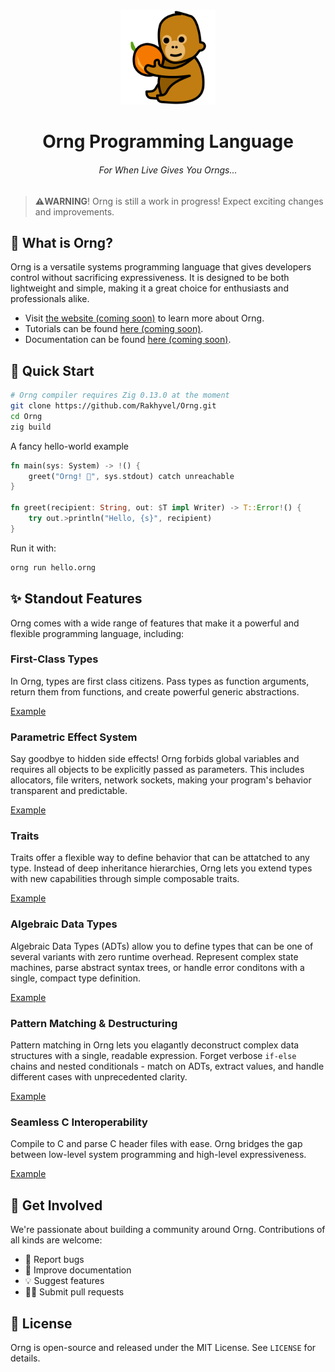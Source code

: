 
<div align="center">
    <a href="#"><img src="docs/budi.png" alt="Budi the Orangutan!" width="30%"></a>
    <h1>Orng Programming Language</h1>
    <h6><em>For When Live Gives You Orngs...</em></h6>
</div>

> **⚠️WARNING**! Orng is still a work in progress! Expect exciting changes and improvements.

## 🍊 What is Orng?

Orng is a versatile systems programming language that gives developers control without sacrificing expressiveness. It is designed to be both lightweight and simple, making it a great choice for enthusiasts and professionals alike.

* Visit [the website (coming soon)](http://ornglang.org) to learn more about Orng.
* Tutorials can be found [here (coming soon)](http://ornglang.orng/tutorials).
* Documentation can be found [here (coming soon)](http://ornglang.orng/docs).

## 🚀 Quick Start
```sh
# Orng compiler requires Zig 0.13.0 at the moment
git clone https://github.com/Rakhyvel/Orng.git
cd Orng
zig build
```

A fancy hello-world example
```rs
fn main(sys: System) -> !() {
    greet("Orng! 🍊", sys.stdout) catch unreachable
}

fn greet(recipient: String, out: $T impl Writer) -> T::Error!() {
    try out.>println("Hello, {s}", recipient)
}
```

Run it with:
```sh
orng run hello.orng
```

## ✨ Standout Features
Orng comes with a wide range of features that make it a powerful and flexible programming language, including:

### First-Class Types
In Orng, types are first class citizens. Pass types as function arguments, return them from functions, and create powerful generic abstractions.

[Example](https://github.com/Rakhyvel/Orng/blob/main/examples/type-unification.orng)

### Parametric Effect System
Say goodbye to hidden side effects! Orng forbids global variables and requires all objects to be explicitly passed as parameters. This includes allocators, file writers, network sockets, making your program's behavior transparent and predictable.

[Example](https://github.com/Rakhyvel/Orng/blob/main/examples/type-unification.orng)

### Traits 
Traits offer a flexible way to define behavior that can be attatched to any type. Instead of deep inheritance hierarchies, Orng lets you extend types with new capabilities through simple composable traits.

[Example](https://github.com/Rakhyvel/Orng/blob/main/examples/type-unification.orng)

### Algebraic Data Types
Algebraic Data Types (ADTs) allow you to define types that can be one of several variants with zero runtime overhead. Represent complex state machines, parse abstract syntax trees, or handle error conditons with a single, compact type definition.

[Example](https://github.com/Rakhyvel/Orng/blob/main/examples/type-unification.orng)

### Pattern Matching & Destructuring
Pattern matching in Orng lets you elagantly deconstruct complex data structures with a single, readable expression. Forget verbose `if-else` chains and nested conditionals - match on ADTs, extract values, and handle different cases with unprecedented clarity.

[Example](https://github.com/Rakhyvel/Orng/blob/main/examples/type-unification.orng)

### Seamless C Interoperability
Compile to C and parse C header files with ease. Orng bridges the gap between low-level system programming and high-level expressiveness.

[Example](https://github.com/Rakhyvel/Orng/blob/main/examples/type-unification.orng)

## 🤝 Get Involved

We're passionate about building a community around Orng. Contributions of all kinds are welcome:
- 🐛 Report bugs
- 📝 Improve documentation
- 💡 Suggest features
- 🧑‍💻 Submit pull requests

## 📄 License
Orng is open-source and released under the MIT License. See `LICENSE` for details.